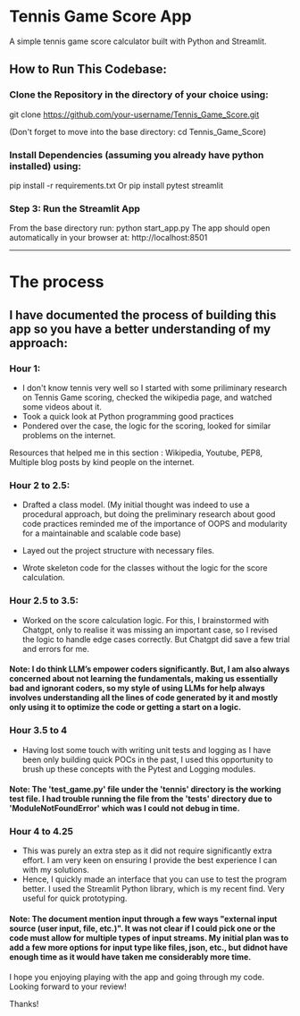 # Tennis Game Score App

A simple tennis game score calculator built with Python and Streamlit.

## How to Run This Codebase:

### Clone the Repository in the directory of your choice using:

git clone https://github.com/your-username/Tennis_Game_Score.git

(Don't forget to move into the base directory: cd Tennis_Game_Score)


### Install Dependencies (assuming you already have python installed) using:
pip install -r requirements.txt
Or 
pip install pytest streamlit


### Step 3: Run the Streamlit App
From the base directory run: python start_app.py
The app should open automatically in your browser at: http://localhost:8501




__________________________________________________________________________________

# The process


## I have documented the process of building this app so you have a better understanding of my approach:


### Hour 1: 

- I don't know tennis very well so I started with some priliminary research on Tennis Game scoring, checked the wikipedia page, and watched some videos about it. 
- Took a quick look at Python programming good practices
- Pondered over the case, the logic for the scoring, looked for similar problems on the internet.

Resources that helped me in this section : Wikipedia, Youtube, PEP8, Multiple blog posts by kind people on the internet.


### Hour 2 to 2.5: 

- Drafted a class model. (My initial thought was indeed to use a procedural approach, but doing the preliminary research about good code practices reminded me of the importance of OOPS and modularity for a maintainable and scalable code base)

- Layed out the project structure with necessary files.
- Wrote skeleton code for the classes without the logic for the score calculation. 


### Hour 2.5 to 3.5:

- Worked on the score calculation logic. For this, I brainstormed with Chatgpt, only to realise it was missing an important case, so I revised the logic to handle edge cases correctly. But Chatgpt did save a few trial and errors for me.

#### Note: I do think LLM’s empower coders significantly. But, I am also always concerned about not learning the fundamentals, making us essentially bad and ignorant coders, so my style of using LLMs for help always involves understanding all the lines of code generated by it and mostly only using it to optimize the code or getting a start on a logic. 


### Hour 3.5 to 4
- Having lost some touch with writing unit tests and logging as I have been only building quick POCs in the past, I used this opportunity to brush up these concepts with the Pytest and Logging modules. 

#### Note: The 'test_game.py' file under the 'tennis' directory is the working test file. I had trouble running the file from the 'tests' directory due to 'ModuleNotFoundError' which was I could not debug in time. 


### Hour 4 to 4.25
- This was purely an extra step as it did not require significantly extra effort. I am very keen on ensuring I provide the best experience I can with my solutions.
- Hence, I quickly made an interface that you can use to test the program better. I used the Streamlit Python library, which is my recent find. Very useful for quick prototyping. 


#### Note: The document mention input through a few ways "external input source (user input, file, etc.)". It was not clear if I could pick one or the code must allow for multiple types of input streams. My initial plan was to add a few more options for input type like files, json, etc., but didnot have enough time as it would have taken me considerably more time. 





I hope you enjoying playing with the app and going through my code. Looking forward to your review!



Thanks!